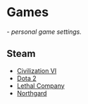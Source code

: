 # Games

*- personal game settings.*

## Steam

- [Civilization VI](games/civilization-vi/index.md)
- [Dota 2](games/dota-2/index.md)
- [Lethal Company](games/lethal-company/index.md)
- [Northgard](games/northgard/index.md)
